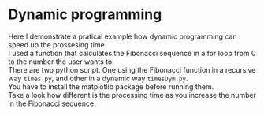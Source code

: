 # Dynamic programming

Here I demonstrate a pratical example how dynamic programming can speed up the prossesing time.
</br>
I used a function that calculates the Fibonacci sequence in a for loop from 0 to the number the user wants to.
</br>
There are two python script. One using the Fibonacci function in a recursive way `times.py`, and other in a dynamic way `timesDym.py`.
</br> 
You have to install the matplotlib package before running them. 
</br>
Take a look how different is the processing time as you increase the number in the Fibonacci sequence.
